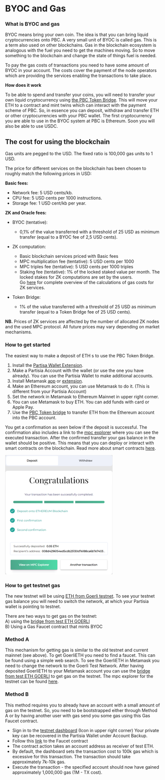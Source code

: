 # BYOC and Gas 

### What is BYOC and gas  
BYOC means bring your own coin. The idea is that you can bring liquid cryptocurrencies onto PBC. A very small unit of BYOC is called gas. This is a term also used on other blockchains. Gas in the blockchain ecosystem is analogous with the fuel you need to get the machines moving. So to move something to the blockchain and change the state of things fuel is needed.

To pay the gas costs of transactions you need to have some amount of BYOC in your account. The costs cover the payment of the node operators which are providing the services enabling the transactions to take place.  


**How does it work**

To be able to spend and transfer your coins, you will need to transfer your own liquid cryptocurrency using [the PBC Token Bridge](https://bridge.mpcexplorer.com/). This will move your ETH to a contract and mint twins which can interact with the payment scheme of PBC. So, in essence you can deposit, withdraw and transfer ETH or other cryptocurrencies with your PBC wallet. 
The first cryptocurrency you are able to use in the BYOC system at PBC is Ethereum. Soon you will also be able to use USDC.    

## The cost for using the blockchain

Gas units are pegged to the USD.  The fixed ratio is 100,000 gas units to 1 USD.

The price for different services on the blockchain has been chosen to roughly match the following prices in USD:

**Basic fees:**  

- Network fee: 5 USD cents/kb.   
- CPU fee: 5 USD cents per 1000 instructions.
- Storage fee: 1 USD cent/kb per year.  

**ZK and Oracle fees:**  

- BYOC (tentative):     
    - 0,1% of the value transferred with a threshold of 25 USD as minimum transfer (equal to a BYOC fee of 2,5 USD cents).   

- ZK computation:   
    - Basic blockchain services priced with Basic fees      
    - MPC multiplication fee (tentative): 5 USD cents per 1000   
    - MPC triples fee (tentative): 5 USD cents per 1000 triples   
    - Staking fee (tentative): 1% of the locked staked value per month. The locked stakes for ZK computations are set by the users.   
Go [here](zk-computation-fees.md) for complete overview of the calculations of gas costs for ZK services.   

- Token Bridge:   
    - 1% of the value transferred with a threshold of 25 USD as minimum transfer (equal to a Token Bridge fee of 25 USD cents).   

**NB.** Prices of ZK services are affected by the number of allocated ZK nodes and the used MPC protocol. All future prices may vary depending on market mechanisms.

### How to get started

The easiest way to make a deposit of ETH s to use the PBC Token Bridge.   

1. Install the [Partisa Wallet Extension](https://chrome.google.com/webstore/detail/partisia-wallet/gjkdbeaiifkpoencioahhcilildpjhgh).
2. Make a Partisia Account with the wallet (or use the one you have already). You can use the Partisia Wallet to make additional accounts.
3. Install Metamask [app](https://metamask.io/) or [extension](https://chrome.google.com/webstore/detail/metamask/nkbihfbeogaeaoehlefnkodbefgpgknn).
4. Make an Ethereum account, you can use Metamask to do it. (This is different from your Partisia Account) 
5. Set the network in Metamask to Ethereum Mainnet in upper right corner.
6. You can use Metamask to buy ETH. You can add funds with card or Apple Pay.
7. Use the  [PBC Token bridge](https://bridge.mpcexplorer.com/) to transfer ETH from the Ethereum account into the PBC account.

You get a confirmation as seen below if the deposit is successful. The confirmation also includes a link to the [mpc explorer](https://mpcexplorer.com/) where you can see the executed transaction. After the confirmed transfer your gas balance in the wallet should be positive. This means that you can deploy or interact with smart contracts on the blockchain. Read more about smart contracts [here](contract-development.md).

<img alt="Deposit" src="bridge-transfer-confirmation.png" width="350"/>

### How to get testnet gas   

The new testnet will be using [ETH from Goerli testnet](https://goerli.etherscan.io/address/0x4818370f9d55fb34de93e200076533696c4531f3). To see your testnet gas balance you will need to switch the network, at which your Partisia wallet is pointing to testnet.

There are two ways to get gas on the testnet:   
A) using the [bridge from test ETH GOERLI](https://testnet-bridge.mpcexplorer.com/)  
B) Using a Gas Faucet contract that mints BYOC

### Method A
This mechanism for getting gas is similar to the old testnet and current mainnet (see above). To get GoerliETH you need to find a faucet. This can be found using a simple web search. To see the GoerliETH in Metamask you need to change the network to the Goerli Test Network. After having deposited GoerliETH to your Metamask account you can use the [bridge from test ETH GOERLI](https://testnet-bridge.mpcexplorer.com/) to get gas on the testnet. The mpc explorer for the testnet can be found [here](https://testnet.mpcexplorer.com/).


### Method B
This method requires you to already have an account with a small amount of gas on the testnet. So, you need to be bootstrapped either through Method A or by having another user with gas send you some gas using this Gas Faucet contract.   

- Sign in to the [testnet dashboard](https://testnet.partisiablockchain.com/) (Icon in upper right corner) Your private key can be recovered in the Partisia Wallet under Account Backup.
- Follow this [link](https://testnet.partisiablockchain.com/info/contract/02d7c791bd9dd31a4a1a9fdaa99df7cc8414fd333e) to the Faucet contract   
- The contract action takes an account address as receiver of test ETH.
- By default, the dashboard sets the transaction cost to 100k gas which is excessive for this transaction. The transaction should take approximately 7k-10k gas.
- Execute the transaction - the specified account should now have gained approximately 1,000,000 gas (1M - TX cost).